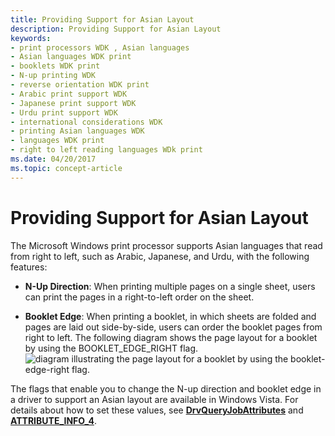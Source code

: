 ```yaml
---
title: Providing Support for Asian Layout
description: Providing Support for Asian Layout
keywords:
- print processors WDK , Asian languages
- Asian languages WDK print
- booklets WDK print
- N-up printing WDK
- reverse orientation WDK print
- Arabic print support WDK
- Japanese print support WDK
- Urdu print support WDK
- international considerations WDK
- printing Asian languages WDK
- languages WDK print
- right to left reading languages WDk print
ms.date: 04/20/2017
ms.topic: concept-article
---
```


# Providing Support for Asian Layout


The Microsoft Windows print processor supports Asian languages that read from right to left, such as Arabic, Japanese, and Urdu, with the following features:

-   **N-Up Direction**: When printing multiple pages on a single sheet, users can print the pages in a right-to-left order on the sheet.

-   **Booklet Edge**: When printing a booklet, in which sheets are folded and pages are laid out side-by-side, users can order the booklet pages from right to left. The following diagram shows the page layout for a booklet by using the BOOKLET\_EDGE\_RIGHT flag.![diagram illustrating the page layout for a booklet by using the booklet\-edge\-right flag.](images/asian-booklet.png)

The flags that enable you to change the N-up direction and booklet edge in a driver to support an Asian layout are available in Windows Vista. For details about how to set these values, see [**DrvQueryJobAttributes**](/windows-hardware/drivers/ddi/winddiui/nf-winddiui-drvqueryjobattributes) and [**ATTRIBUTE\_INFO\_4**](/windows-hardware/drivers/ddi/winddiui/ns-winddiui-_attribute_info_4).

 

